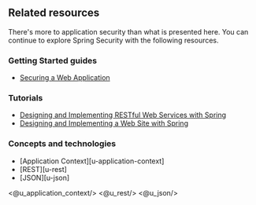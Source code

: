 ## Related resources

There's more to application security than what is presented here. You can continue to explore Spring Security with the following resources.

### Getting Started guides

* [Securing a Web Application][gs-securing-web]

[gs-securing-web]: /guides/gs/securing-web/

### Tutorials

* [Designing and Implementing RESTful Web Services with Spring][tut-rest]
* [Designing and Implementing a Web Site with Spring][tut-web]

[tut-rest]: /guides/tutorials/rest
[tut-web]: /guides/tutorials/web

### Concepts and technologies

* [Application Context][u-application-context]
* [REST][u-rest]
* [JSON][u-json]

<@u_application_context/>
<@u_rest/>
<@u_json/>
